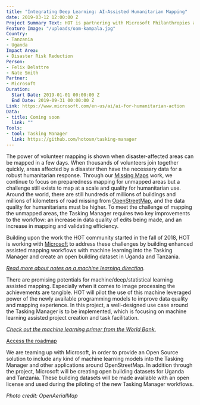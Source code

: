 ```yaml
---
title: "Integrating Deep Learning: AI-Assisted Humanitarian Mapping"
date: 2019-03-12 12:00:00 Z
Project Summary Text: HOT is partnering with Microsoft Philanthropies and Bing Maps to build a Machine Learning assisted workflow into the Tasking Manager application in order to enhance the project creation process and mapping experience.
Feature Image: "/uploads/oam-kampala.jpg"
Country:
- Tanzania
- Uganda
Impact Area:
- Disaster Risk Reduction
Person:
- Felix Delattre
- Nate Smith
Partner:
- Microsoft
Duration:
  Start Date: 2019-01-01 00:00:00 Z
  End Date: 2019-09-31 00:00:00 Z
Link: https://www.microsoft.com/en-us/ai/ai-for-humanitarian-action
Data:
- title: Coming soon
  link: ""
Tools:
- tool: Tasking Manager
  link: https://github.com/hotosm/tasking-manager
---
```


The power of volunteer mapping is shown when disaster-affected areas can be mapped in a few days. When thousands of volunteers join together quickly, areas affected by a disaster then have the necessary data for a robust humanitarian response. Through our [Missing Maps](https://www.missingmaps.org/) work, we continue to focus on preparedness mapping for unmapped areas but a challenge still exists to map at a scale and quality for humanitarian use. Around the world, there are still hundreds of millions of buildings and millions of kilometers of road missing from [OpenStreetMap](https://www.openstreetmap.org/), and the data quality for humanitarians must be higher. To meet the challenge of mapping the unmapped areas, the Tasking Manager requires two key improvements to the workflow: an increase in data quality of edits being made, and an increase in mapping and validating efficiency. 

Building upon the work the HOT community started in the fall of 2018, HOT is working with [Microsoft](https://www.microsoft.com/en-us/ai/ai-for-humanitarian-action) to address these challenges by building enhanced assisted mapping workflows with machine learning into the Tasking Manager and create an open building dataset in Uganda and Tanzania. 

_[Read more about notes on a machine learning direction](https://www.hotosm.org/updates/integrating-machine-learning-into-the-tasking-manager/)._

There are promising potentials for machine/deep/statistical learning assisted mapping. Especially when it comes to image processing the achievements are tangible. HOT will pilot the use of this machine leveraged power of the newly available programming models to improve data quality and mapping experience. In this project, a well-designed use case around the Tasking Manager is to be implemented, which is focusing on machine learning assisted project creation and task facilitation.

_[Check out the machine learning primer from the World Bank.](https://www.gfdrr.org/en/publication/machine-learning-disaster-risk-management)_

<p>
<div class="highlight-options"><a href="https://github.com/hotosm/tasking-manager/projects" class="btn btn-primary btn-block btn-chevron">Access the roadmap</a></div>
</p>

We are teaming up with Microsoft, in order to provide an Open Source solution to include any kind of machine learning models into the Tasking Manager and other applications around OpenStreetMap. In addition through the project, Microsoft will be creating open building datasets for Uganda and Tanzania. These building datasets will be made available with an open license and used during the piloting of the new Tasking Manager workflows. 

_Photo credit: OpenAerialMap_